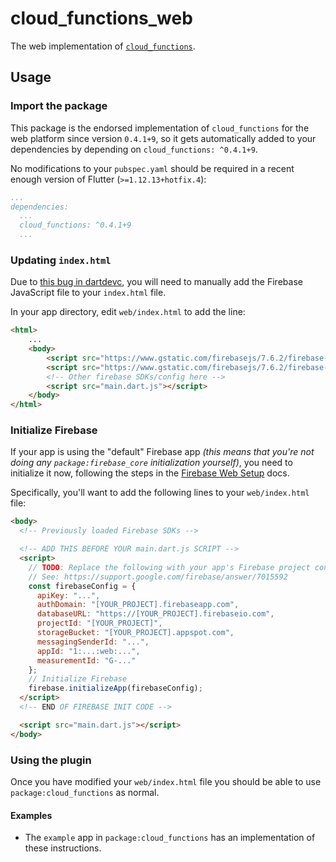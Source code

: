 # cloud_functions_web

The web implementation of [`cloud_functions`][1].

## Usage

### Import the package

This package is the endorsed implementation of `cloud_functions` for the web platform since version `0.4.1+9`, so it gets automatically added to your dependencies by depending on `cloud_functions: ^0.4.1+9`.

No modifications to your `pubspec.yaml` should be required in a recent enough version of Flutter (`>=1.12.13+hotfix.4`):

```yaml
...
dependencies:
  ...
  cloud_functions: ^0.4.1+9
  ...
```

### Updating `index.html`

Due to [this bug in dartdevc][2], you will need to manually add the Firebase JavaScript file to your `index.html` file.

In your app directory, edit `web/index.html` to add the line:

```html
<html>
    ...
    <body>
        <script src="https://www.gstatic.com/firebasejs/7.6.2/firebase-app.js"></script>
        <script src="https://www.gstatic.com/firebasejs/7.6.2/firebase-functions.js"></script>
        <!-- Other firebase SDKs/config here -->
        <script src="main.dart.js"></script>
    </body>
</html>
```

### Initialize Firebase

If your app is using the "default" Firebase app _(this means that you're not doing any `package:firebase_core` initialization yourself)_, you need to initialize it now, following the steps in the [Firebase Web Setup][3] docs.

Specifically, you'll want to add the following lines to your `web/index.html` file:

```html
<body>
  <!-- Previously loaded Firebase SDKs -->

  <!-- ADD THIS BEFORE YOUR main.dart.js SCRIPT -->
  <script>
    // TODO: Replace the following with your app's Firebase project configuration.
    // See: https://support.google.com/firebase/answer/7015592
    const firebaseConfig = {
      apiKey: "...",
      authDomain: "[YOUR_PROJECT].firebaseapp.com",
      databaseURL: "https://[YOUR_PROJECT].firebaseio.com",
      projectId: "[YOUR_PROJECT]",
      storageBucket: "[YOUR_PROJECT].appspot.com",
      messagingSenderId: "...",
      appId: "1:...:web:...",
      measurementId: "G-..."
    };
    // Initialize Firebase
    firebase.initializeApp(firebaseConfig);
  </script>
  <!-- END OF FIREBASE INIT CODE -->

  <script src="main.dart.js"></script>
</body>
```

### Using the plugin

Once you have modified your `web/index.html` file you should be able to use `package:cloud_functions` as normal.

#### Examples

* The `example` app in `package:cloud_functions` has an implementation of these instructions.

[1]: ../cloud_functions
[2]: https://github.com/dart-lang/sdk/issues/33979
[3]: https://firebase.google.com/docs/web/setup#add-sdks-initialize
